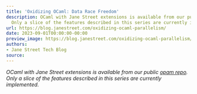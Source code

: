 ```yaml
---
title: 'Oxidizing OCaml: Data Race Freedom'
description: OCaml with Jane Street extensions is available from our public opam repo.
  Only a slice of the features described in this series are currently implemented.
url: https://blog.janestreet.com/oxidizing-ocaml-parallelism/
date: 2023-09-01T00:00:00-00:00
preview_image: https://blog.janestreet.com/oxidizing-ocaml-parallelism/oxidizing-ocaml-parallelism.png
authors:
- Jane Street Tech Blog
source:
---
```

    
<p><em>OCaml with Jane Street extensions is available from our public <a href="https://github.com/janestreet/opam-repository/tree/with-extensions">opam repo</a>. Only a slice of the features described in this series are currently implemented.</em></p>


